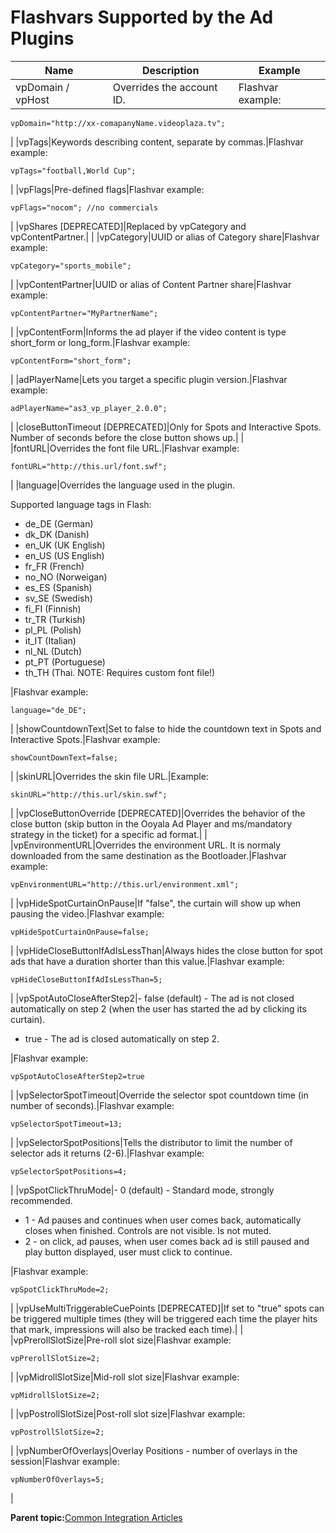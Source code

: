 # Flashvars Supported by the Ad Plugins

|Name|Description|Example|
|----|-----------|-------|
|vpDomain / vpHost|Overrides the account ID.|Flashvar example:

```
vpDomain="http://xx-comapanyName.videoplaza.tv";
```

|
|vpTags|Keywords describing content, separate by commas.|Flashvar example:

```
vpTags="football,World Cup";
```

|
|vpFlags|Pre-defined flags|Flashvar example:

```
vpFlags="nocom"; //no commercials
```

|
|vpShares \[DEPRECATED\]|Replaced by vpCategory and vpContentPartner.| |
|vpCategory|UUID or alias of Category share|Flashvar example:

```
vpCategory="sports_mobile";
```

|
|vpContentPartner|UUID or alias of Content Partner share|Flashvar example:

```
vpContentPartner="MyPartnerName";
```

|
|vpContentForm|Informs the ad player if the video content is type short\_form or long\_form.|Flashvar example:

```
vpContentForm="short_form";
```

|
|adPlayerName|Lets you target a specific plugin version.|Flashvar example:

```
adPlayerName="as3_vp_player_2.0.0";
```

|
|closeButtonTimeout \[DEPRECATED\]|Only for Spots and Interactive Spots. Number of seconds before the close button shows up.| |
|fontURL|Overrides the font file URL.|Flashvar example:

```
fontURL="http://this.url/font.swf";
```

|
|language|Overrides the language used in the plugin.

Supported language tags in Flash:

-   de\_DE \(German\)
-   dk\_DK \(Danish\)
-   en\_UK \(UK English\)
-   en\_US \(US English\)
-   fr\_FR \(French\)
-   no\_NO \(Norweigan\)
-   es\_ES \(Spanish\)
-   sv\_SE \(Swedish\)
-   fi\_FI \(Finnish\)
-   tr\_TR \(Turkish\)
-   pl\_PL \(Polish\)
-   it\_IT \(Italian\)
-   nl\_NL \(Dutch\)
-   pt\_PT \(Portuguese\)
-   th\_TH \(Thai. NOTE: Requires custom font file!\)

|Flashvar example:

```
language="de_DE";
```

|
|showCountdownText|Set to false to hide the countdown text in Spots and Interactive Spots.|Flashvar example:

```
showCountDownText=false;
```

|
|skinURL|Overrides the skin file URL.|Example:

```
skinURL="http://this.url/skin.swf";
```

|
|vpCloseButtonOverride \[DEPRECATED\]|Overrides the behavior of the close button \(skip button in the Ooyala Ad Player and ms/mandatory strategy in the ticket\) for a specific ad format.| |
|vpEnvironmentURL|Overrides the environment URL. It is normaly downloaded from the same destination as the Bootloader.|Flashvar example:

```
vpEnvironmentURL="http://this.url/environment.xml";
```

|
|vpHideSpotCurtainOnPause|If "false", the curtain will show up when pausing the video.|Flashvar example:

```
vpHideSpotCurtainOnPause=false;
```

|
|vpHideCloseButtonIfAdIsLessThan|Always hides the close button for spot ads that have a duration shorter than this value.|Flashvar example:

```
vpHideCloseButtonIfAdIsLessThan=5;
```

|
|vpSpotAutoCloseAfterStep2|-   false \(default\) - The ad is not closed automatically on step 2 \(when the user has started the ad by clicking its curtain\).
-   true - The ad is closed automatically on step 2.

|Flashvar example:

```
vpSpotAutoCloseAfterStep2=true
```

|
|vpSelectorSpotTimeout|Override the selector spot countdown time \(in number of seconds\).|Flashvar example:

```
vpSelectorSpotTimeout=13;
```

|
|vpSelectorSpotPositions|Tells the distributor to limit the number of selector ads it returns \(2-6\).|Flashvar example:

```
vpSelectorSpotPositions=4;
```

|
|vpSpotClickThruMode|-   0 \(default\) - Standard mode, strongly recommended.
-   1 - Ad pauses and continues when user comes back, automatically closes when finished. Controls are not visible. Is not muted.
-   2 - on click, ad pauses, when user comes back ad is still paused and play button displayed, user must click to continue.

|Flashvar example:

```
vpSpotClickThruMode=2;
```

|
|vpUseMultiTriggerableCuePoints \[DEPRECATED\]|If set to "true" spots can be triggered multiple times \(they will be triggered each time the player hits that mark, impressions will also be tracked each time\).| |
|vpPrerollSlotSize|Pre-roll slot size|Flashvar example:

```
vpPrerollSlotSize=2;
```

|
|vpMidrollSlotSize|Mid-roll slot size|Flashvar example:

```
vpMidrollSlotSize=2;
```

|
|vpPostrollSlotSize|Post-roll slot size|Flashvar example:

```
vpPostrollSlotSize=2;
```

|
|vpNumberOfOverlays|Overlay Positions - number of overlays in the session|Flashvar example:

```
vpNumberOfOverlays=5;
```

|

**Parent topic:**[Common Integration Articles](../../../oadtech/ad_serving/dg/common_integration.md)


